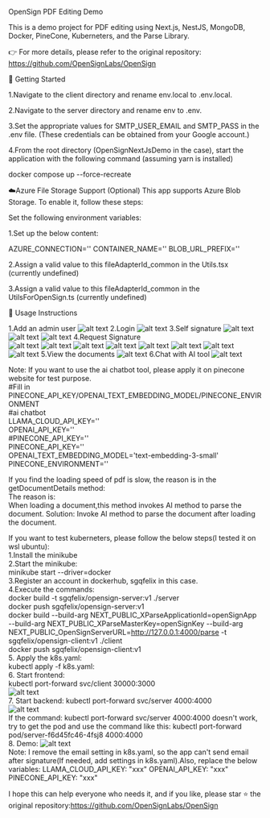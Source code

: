 OpenSign PDF Editing Demo

This is a demo project for PDF editing using Next.js, NestJS, MongoDB, Docker, PineCone, Kuberneters, and the Parse Library.

👉 For more details, please refer to the original repository:
https://github.com/OpenSignLabs/OpenSign

🚀 Getting Started

1.Navigate to the client directory and rename env.local to .env.local.

2.Navigate to the server directory and rename env to .env.

3.Set the appropriate values for SMTP_USER_EMAIL and SMTP_PASS in the .env file.
(These credentials can be obtained from your Google account.)

4.From the root directory (OpenSignNextJsDemo in the case), start the application with the following command (assuming yarn is installed)

docker compose up --force-recreate

☁️Azure File Storage Support (Optional)
This app supports Azure Blob Storage. To enable it, follow these steps:

Set the following environment variables:

1.Set up the below content:

AZURE_CONNECTION=''
CONTAINER_NAME=''
BLOB_URL_PREFIX=''

2.Assign a valid value to this fileAdapterId_common in the Utils.tsx (currently undefined)

3.Assign a valid value to this fileAdapterId_common in the UtilsForOpenSign.ts (currently undefined)

📝 Usage Instructions

1.Add an admin user
![alt text](image.png)
2.Login
![alt text](image-1.png)
3.Self signature
![alt text](image-2.png)
![alt text](image-3.png)
![alt text](image-4.png)
4.Request Signature  
![alt text](image-5.png)
![alt text](image-6.png)
![alt text](image-8.png)
![alt text](image-7.png)
![alt text](image-11.png)
![alt text](image-9.png)
![alt text](image-10.png)
![alt text](image-11.png)
5.View the documents
![alt text](image-12.png)
6.Chat with AI tool
![alt text](image-13.png)

Note: If you want to use the ai chatbot tool, please apply it on pinecone website for test purpose.  
#Fill in PINECONE_API_KEY/OPENAI_TEXT_EMBEDDING_MODEL/PINECONE_ENVIRONMENT  
#ai chatbot  
LLAMA_CLOUD_API_KEY=''  
OPENAI_API_KEY=''  
#PINECONE_API_KEY=''  
PINECONE_API_KEY=''  
OPENAI_TEXT_EMBEDDING_MODEL='text-embedding-3-small'  
PINECONE_ENVIRONMENT=''

If you find the loading speed of pdf is slow, the reason is in the getDocumentDetails method:  
The reason is:  
 When loading a document,this method invokes AI method to parse the document. Solution: Invoke AI method to parse the document after loading the document.

If you want to test kuberneters, please follow the below steps(I tested it on wsl ubuntu):  
1.Install the minikube  
2.Start the minikube:  
minikube start --driver=docker  
3.Register an account in dockerhub, sgqfelix in this case.  
4.Execute the commands:  
docker build -t sgqfelix/opensign-server:v1 ./server  
docker push sgqfelix/opensign-server:v1  
docker build --build-arg NEXT_PUBLIC_XParseApplicationId=openSignApp --build-arg NEXT_PUBLIC_XParseMasterKey=openSignKey --build-arg NEXT_PUBLIC_OpenSignServerURL=http://127.0.0.1:4000/parse -t sgqfelix/opensign-client:v1 ./client  
docker push sgqfelix/opensign-client:v1  
5. Apply the k8s.yaml:  
 kubectl apply -f k8s.yaml:  
6. Start frontend:  
kubectl port-forward svc/client 30000:3000  
![alt text](image-14.png)  
7. Start backend:
kubectl port-forward svc/server 4000:4000  
![alt text](image-15.png)  
If the command: kubectl port-forward svc/server 4000:4000 doesn't work, try to get the pod and use the command like this:
kubectl port-forward pod/server-f6d45fc46-4fsj8 4000:4000  
8. Demo:
![alt text](image-17.png)  
Note: I remove the email setting in k8s.yaml, so the app can't send email after signature(If needed, add settings in k8s.yaml).Also, replace the below variables:
LLAMA_CLOUD_API_KEY: "xxx"
OPENAI_API_KEY: "xxx"
PINECONE_API_KEY: "xxx"

I hope this can help everyone who needs it, and if you like, please star ⭐ the original repository:https://github.com/OpenSignLabs/OpenSign
